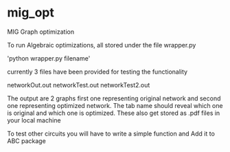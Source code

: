 # mig_opt
MIG Graph optimization 

To run Algebraic optimizations, all stored under the file wrapper.py

'python wrapper.py filename'

currently 3 files have been provided for testing the functionality

networkOut.out
networkTest.out
networkTest2.out

The output are 2 graphs first one representing original network and second one representing optimized network.
The tab name should reveal which one is original and which one is optimized.
These also get stored as .pdf files in your local machine

To test other circuits you will have to write a simple function and Add it to ABC package
